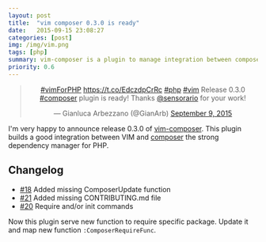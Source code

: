 ```yaml
---
layout: post
title:  "vim composer 0.3.0 is ready"
date:   2015-09-15 23:08:27
categories: [post]
img: /img/vim.png
tags: [php]
summary: vim-composer is a plugin to manage integration between composer and vim
priority: 0.6
---
```

<blockquote align="center" class="twitter-tweet" data-cards="hidden" lang="en"><p lang="en" dir="ltr"><a href="https://twitter.com/hashtag/vimForPHP?src=hash">#vimForPHP</a> <a href="https://t.co/EdczdpCrRc">https://t.co/EdczdpCrRc</a> <a href="https://twitter.com/hashtag/php?src=hash">#php</a> <a href="https://twitter.com/hashtag/vim?src=hash">#vim</a> Release 0.3.0 <a href="https://twitter.com/hashtag/composer?src=hash">#composer</a> plugin is ready! Thanks <a href="https://twitter.com/sensorario">@sensorario</a> for your work!</p>&mdash; Gianluca Arbezzano (@GianArb) <a href="https://twitter.com/GianArb/status/641674841192574976">September 9, 2015</a></blockquote>
<script async src="//platform.twitter.com/widgets.js" charset="utf-8"></script>

I'm very happy to announce release 0.3.0 of [vim-composer](https://github.com/vim-php/vim-composer).
This plugin builds a good integration between VIM and [composer](https://getcomposer.org) the strong dependency manager for PHP.

## Changelog
* [#18](https://github.com/vim-php/vim-composer/pull/18) Added missing ComposerUpdate function
* [#21](https://github.com/vim-php/vim-composer/pull/21) Added missing CONTRIBUTING.md file
* [#20](https://github.com/vim-php/vim-composer/pull/20) Require and/or init commands

Now this plugin serve new function to require specific package. Update it and map new function `:ComposerRequireFunc`.
